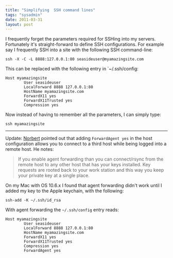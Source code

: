 ```yaml
---
title: "Simplifying  SSH command lines"
tags: "sysadmin"
date: 2011-03-31
layout: post
---
```

I frequently forget the parameters required for SSHing into my servers. Fortunately it's straight-forward to define SSH configurations. For example say I frequently SSH into a site with the following SSH command-line:

```
ssh -X -C -L 8888:127.0.0.1:80 seasideuser@myamazingsite.com
```

This can be replaced with the following entry in `~/.ssh/config:

```
Host myamazingsite
        User seasideuser
        LocalForward 8888 127.0.0.1:80
        HostName myamazingsite.com
        ForwardX11 yes
        ForwardX11Trusted yes
        Compression yes
```

Now instead of having to remember all the parameters, I can simply type:

```
ssh myamazingsite
```
___

Update: [Norbert](http://norbert.hartl.name/) pointed out that adding `ForwardAgent yes` in the host configuration allows you to connect to a third host while being logged into a remote host. He notes:

> If you enable agent forwarding than you can connect/rsync from the remote host to any other host that has your keys installed. Key requests are rooted back to your work station and this way you keep your private key at a single place.

On my Mac with OS 10.6.x I found that agent forwarding didn't work until I added my key to the Apple keychain, with the following:

```
ssh-add -K ~/.ssh/id_rsa 
```

With agent forwarding the  `~/.ssh/config` entry reads:

```
Host myamazingsite
        User seasideuser
        LocalForward 8888 127.0.0.1:80
        HostName myamazingsite.com
        ForwardX11 yes
        ForwardX11Trusted yes
        Compression yes
        ForwardAgent yes
```
